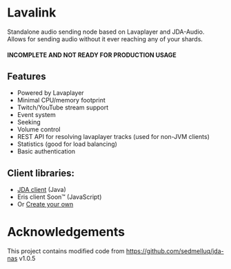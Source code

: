 # Lavalink
Standalone audio sending node based on Lavaplayer and JDA-Audio.
Allows for sending audio without it ever reaching any of your shards.

#### INCOMPLETE AND NOT READY FOR PRODUCTION USAGE

## Features
* Powered by Lavaplayer
* Minimal CPU/memory footprint
* Twitch/YouTube stream support
* Event system
* Seeking
* Volume control
* REST API for resolving lavaplayer tracks (used for non-JVM clients)
* Statistics (good for load balancing)
* Basic authentication

## Client libraries:
* [JDA client](https://github.com/Frederikam/Lavalink/tree/master/LavalinkClient) (Java)
* Eris client Soon™ (JavaScript)
* Or [Create your own](https://github.com/Frederikam/Lavalink/blob/master/IMPLEMENTATION.md)

# Acknowledgements
This project contains modified code from https://github.com/sedmelluq/jda-nas v1.0.5

